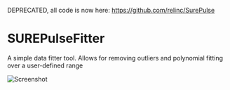 DEPRECATED, all code is now here: https://github.com/relinc/SurePulse

# SUREPulseFitter
A simple data fitter tool. Allows for removing outliers and polynomial fitting over a user-defined range

![Screenshot](Screenshot.png)

